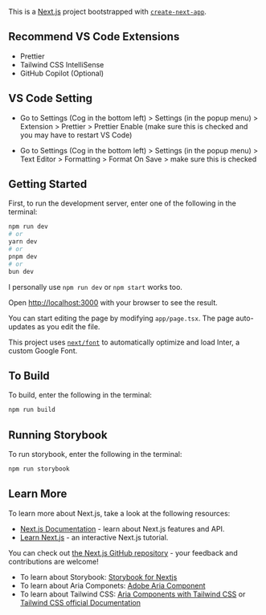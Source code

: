 This is a [Next.js](https://nextjs.org/) project bootstrapped with [`create-next-app`](https://github.com/vercel/next.js/tree/canary/packages/create-next-app).

## Recommend VS Code Extensions
- Prettier
- Tailwind CSS IntelliSense
- GitHub Copilot (Optional)

## VS Code Setting
- Go to Settings (Cog in the bottom left) > Settings (in the popup menu) > Extension > Prettier > Prettier Enable (make sure this is checked and you may have to restart VS Code)

- Go to Settings (Cog in the bottom left) > Settings (in the popup menu) > Text Editor > Formatting > Format On Save > make sure this is checked
  
## Getting Started
First, to run the development server, enter one of the following in the terminal:


```bash
npm run dev
# or
yarn dev
# or
pnpm dev
# or
bun dev
```
I personally use ```npm run dev``` or ```npm start``` works too.

Open [http://localhost:3000](http://localhost:3000) with your browser to see the result.

You can start editing the page by modifying `app/page.tsx`. The page auto-updates as you edit the file.

This project uses [`next/font`](https://nextjs.org/docs/basic-features/font-optimization) to automatically optimize and load Inter, a custom Google Font.

## To Build
To build, enter the following in the terminal:
```bash
npm run build
```

## Running Storybook
To run storybook, enter the following in the terminal:
```bash
npm run storybook
```

## Learn More

To learn more about Next.js, take a look at the following resources:

- [Next.js Documentation](https://nextjs.org/docs) - learn about Next.js features and API.
- [Learn Next.js](https://nextjs.org/learn) - an interactive Next.js tutorial.

You can check out [the Next.js GitHub repository](https://github.com/vercel/next.js/) - your feedback and contributions are welcome!

- To learn about Storybook: [Storybook for Nextjs](https://storybook.js.org/docs/get-started/nextjs)
- To learn about Aria Componets: [Adobe Aria Component](https://react-spectrum.adobe.com/react-aria/)
- To learn about Tailwind CSS: [Aria Components with Tailwind CSS](https://react-spectrum.adobe.com/react-aria/styling.html#tailwind-css) or [Tailwind CSS official Documentation](https://tailwindcss.com/docs/installation)
